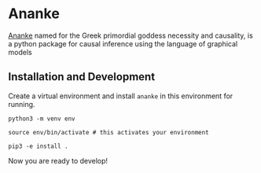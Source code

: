 # Ananke

[Ananke](https://en.wikipedia.org/wiki/Ananke) named for the Greek
primordial goddess necessity and causality, is a python package for
causal inference using the language of graphical models

## Installation and Development

Create a virtual environment and install `ananke` in this environment for running.
```{bash}
python3 -m venv env

source env/bin/activate # this activates your environment

pip3 -e install .
```
Now you are ready to develop!
